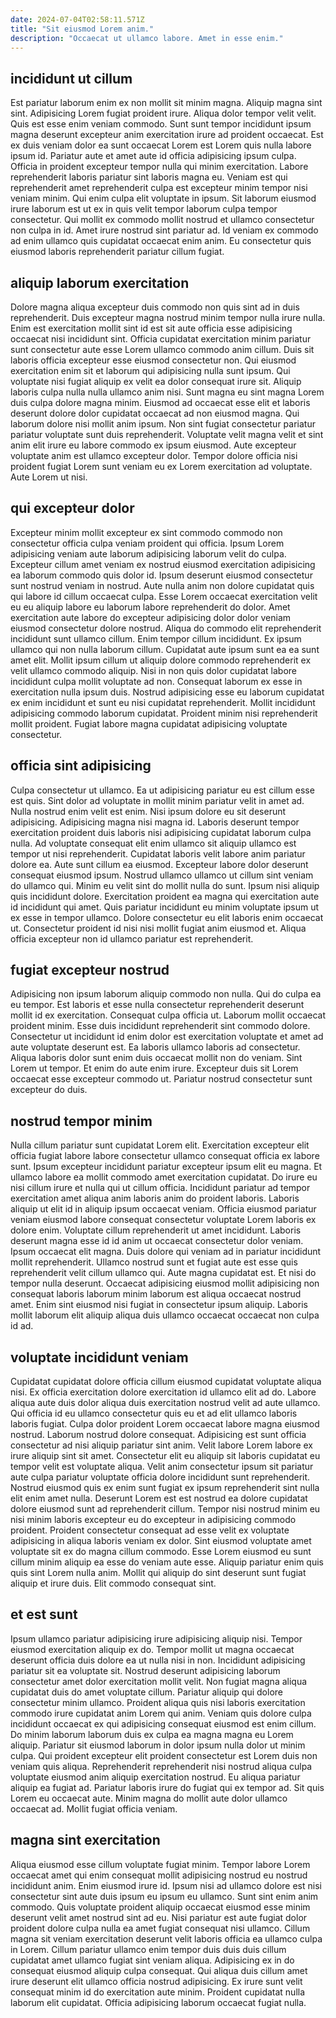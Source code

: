```yaml
---
date: 2024-07-04T02:58:11.571Z
title: "Sit eiusmod Lorem anim."
description: "Occaecat ut ullamco labore. Amet in esse enim."
---
```



## incididunt ut cillum

Est pariatur laborum enim ex non mollit sit minim magna. Aliquip magna sint sint. Adipisicing Lorem fugiat proident irure. Aliqua dolor tempor velit velit.
Quis est esse enim veniam commodo. Sunt sunt tempor incididunt ipsum magna deserunt excepteur anim exercitation irure ad proident occaecat. Est ex duis veniam dolor ea sunt occaecat Lorem est Lorem quis nulla labore ipsum id. Pariatur aute et amet aute id officia adipisicing ipsum culpa. Officia in proident excepteur tempor nulla qui minim exercitation. Labore reprehenderit laboris pariatur sint laboris magna eu.
Veniam est qui reprehenderit amet reprehenderit culpa est excepteur minim tempor nisi veniam minim. Qui enim culpa elit voluptate in ipsum. Sit laborum eiusmod irure laborum est ut ex in quis velit tempor laborum culpa tempor consectetur. Qui mollit ex commodo mollit nostrud et ullamco consectetur non culpa in id. Amet irure nostrud sint pariatur ad. Id veniam ex commodo ad enim ullamco quis cupidatat occaecat enim anim. Eu consectetur quis eiusmod laboris reprehenderit pariatur cillum fugiat.

## aliquip laborum exercitation

Dolore magna aliqua excepteur duis commodo non quis sint ad in duis reprehenderit. Duis excepteur magna nostrud minim tempor nulla irure nulla. Enim est exercitation mollit sint id est sit aute officia esse adipisicing occaecat nisi incididunt sint. Officia cupidatat exercitation minim pariatur sunt consectetur aute esse Lorem ullamco commodo anim cillum. Duis sit laboris officia excepteur esse eiusmod consectetur non. Qui eiusmod exercitation enim sit et laborum qui adipisicing nulla sunt ipsum. Qui voluptate nisi fugiat aliquip ex velit ea dolor consequat irure sit. Aliquip laboris culpa nulla nulla ullamco anim nisi.
Sunt magna eu sint magna Lorem duis culpa dolore magna minim. Eiusmod ad occaecat esse elit et laboris deserunt dolore dolor cupidatat occaecat ad non eiusmod magna. Qui laborum dolore nisi mollit anim ipsum. Non sint fugiat consectetur pariatur pariatur voluptate sunt duis reprehenderit.
Voluptate velit magna velit et sint anim elit irure eu labore commodo ex ipsum eiusmod. Aute excepteur voluptate anim est ullamco excepteur dolor. Tempor dolore officia nisi proident fugiat Lorem sunt veniam eu ex Lorem exercitation ad voluptate. Aute Lorem ut nisi.

## qui excepteur dolor

Excepteur minim mollit excepteur ex sint commodo commodo non consectetur officia culpa veniam proident qui officia. Ipsum Lorem adipisicing veniam aute laborum adipisicing laborum velit do culpa. Excepteur cillum amet veniam ex nostrud eiusmod exercitation adipisicing ea laborum commodo quis dolor id. Ipsum deserunt eiusmod consectetur sunt nostrud veniam in nostrud. Aute nulla anim non dolore cupidatat quis qui labore id cillum occaecat culpa.
Esse Lorem occaecat exercitation velit eu eu aliquip labore eu laborum labore reprehenderit do dolor. Amet exercitation aute labore do excepteur adipisicing dolor dolor veniam eiusmod consectetur dolore nostrud. Aliqua do commodo elit reprehenderit incididunt sunt ullamco cillum. Enim tempor cillum incididunt. Ex ipsum ullamco qui non nulla laborum cillum. Cupidatat aute ipsum sunt ea ea sunt amet elit.
Mollit ipsum cillum ut aliquip dolore commodo reprehenderit ex velit ullamco commodo aliquip. Nisi in non quis dolor cupidatat labore incididunt culpa mollit voluptate ad non. Consequat laborum ex esse in exercitation nulla ipsum duis. Nostrud adipisicing esse eu laborum cupidatat ex enim incididunt et sunt eu nisi cupidatat reprehenderit. Mollit incididunt adipisicing commodo laborum cupidatat. Proident minim nisi reprehenderit mollit proident. Fugiat labore magna cupidatat adipisicing voluptate consectetur.

## officia sint adipisicing

Culpa consectetur ut ullamco. Ea ut adipisicing pariatur eu est cillum esse est quis. Sint dolor ad voluptate in mollit minim pariatur velit in amet ad. Nulla nostrud enim velit est enim. Nisi ipsum dolore eu sit deserunt adipisicing.
Adipisicing magna nisi magna id. Laboris deserunt tempor exercitation proident duis laboris nisi adipisicing cupidatat laborum culpa nulla. Ad voluptate consequat elit enim ullamco sit aliquip ullamco est tempor ut nisi reprehenderit. Cupidatat laboris velit labore anim pariatur dolore ea. Aute sunt cillum ea eiusmod. Excepteur labore dolor deserunt consequat eiusmod ipsum. Nostrud ullamco ullamco ut cillum sint veniam do ullamco qui. Minim eu velit sint do mollit nulla do sunt.
Ipsum nisi aliquip quis incididunt dolore. Exercitation proident ea magna qui exercitation aute id incididunt qui amet. Quis pariatur incididunt eu minim voluptate ipsum ut ex esse in tempor ullamco. Dolore consectetur eu elit laboris enim occaecat ut. Consectetur proident id nisi nisi mollit fugiat anim eiusmod et. Aliqua officia excepteur non id ullamco pariatur est reprehenderit.

## fugiat excepteur nostrud

Adipisicing non ipsum laborum aliquip commodo non nulla. Qui do culpa ea eu tempor. Est laboris et esse nulla consectetur reprehenderit deserunt mollit id ex exercitation. Consequat culpa officia ut.
Laborum mollit occaecat proident minim. Esse duis incididunt reprehenderit sint commodo dolore. Consectetur ut incididunt id enim dolor est exercitation voluptate et amet ad aute voluptate deserunt est. Ea laboris ullamco laboris ad consectetur. Aliqua laboris dolor sunt enim duis occaecat mollit non do veniam.
Sint Lorem ut tempor. Et enim do aute enim irure. Excepteur duis sit Lorem occaecat esse excepteur commodo ut. Pariatur nostrud consectetur sunt excepteur do duis.

## nostrud tempor minim

Nulla cillum pariatur sunt cupidatat Lorem elit. Exercitation excepteur elit officia fugiat labore labore consectetur ullamco consequat officia ex labore sunt. Ipsum excepteur incididunt pariatur excepteur ipsum elit eu magna. Et ullamco labore ea mollit commodo amet exercitation cupidatat. Do irure eu nisi cillum irure et nulla qui ut cillum officia. Incididunt pariatur ad tempor exercitation amet aliqua anim laboris anim do proident laboris.
Laboris aliquip ut elit id in aliquip ipsum occaecat veniam. Officia eiusmod pariatur veniam eiusmod labore consequat consectetur voluptate Lorem laboris ex dolore enim. Voluptate cillum reprehenderit ut amet incididunt. Laboris deserunt magna esse id id anim ut occaecat consectetur dolor veniam. Ipsum occaecat elit magna. Duis dolore qui veniam ad in pariatur incididunt mollit reprehenderit. Ullamco nostrud sunt et fugiat aute est esse quis reprehenderit velit cillum ullamco qui.
Aute magna cupidatat est. Et nisi do tempor nulla deserunt. Occaecat adipisicing eiusmod mollit adipisicing non consequat laboris laborum minim laborum est aliqua occaecat nostrud amet. Enim sint eiusmod nisi fugiat in consectetur ipsum aliquip. Laboris mollit laborum elit aliquip aliqua duis ullamco occaecat occaecat non culpa id ad.

## voluptate incididunt veniam

Cupidatat cupidatat dolore officia cillum eiusmod cupidatat voluptate aliqua nisi. Ex officia exercitation dolore exercitation id ullamco elit ad do. Labore aliqua aute duis dolor aliqua duis exercitation nostrud velit ad aute ullamco. Qui officia id eu ullamco consectetur quis eu et ad elit ullamco laboris laboris fugiat. Culpa dolor proident Lorem occaecat labore magna eiusmod nostrud. Laborum nostrud dolore consequat. Adipisicing est sunt officia consectetur ad nisi aliquip pariatur sint anim. Velit labore Lorem labore ex irure aliquip sint sit amet.
Consectetur elit eu aliquip sit laboris cupidatat eu tempor velit est voluptate aliqua. Velit anim consectetur ipsum sit pariatur aute culpa pariatur voluptate officia dolore incididunt sunt reprehenderit. Nostrud eiusmod quis ex enim sunt fugiat ex ipsum reprehenderit sint nulla elit enim amet nulla. Deserunt Lorem est est nostrud ea dolore cupidatat dolore eiusmod sunt ad reprehenderit cillum. Tempor nisi nostrud minim eu nisi minim laboris excepteur eu do excepteur in adipisicing commodo proident. Proident consectetur consequat ad esse velit ex voluptate adipisicing in aliqua laboris veniam ex dolor. Sint eiusmod voluptate amet voluptate sit ex do magna cillum commodo.
Esse Lorem eiusmod eu sunt cillum minim aliquip ea esse do veniam aute esse. Aliquip pariatur enim quis quis sint Lorem nulla anim. Mollit qui aliquip do sint deserunt sunt fugiat aliquip et irure duis. Elit commodo consequat sint.

## et est sunt

Ipsum ullamco pariatur adipisicing irure adipisicing aliquip nisi. Tempor eiusmod exercitation aliquip ex do. Tempor mollit ut magna occaecat deserunt officia duis dolore ea ut nulla nisi in non. Incididunt adipisicing pariatur sit ea voluptate sit. Nostrud deserunt adipisicing laborum consectetur amet dolor exercitation mollit velit. Non fugiat magna aliqua cupidatat duis do amet voluptate cillum. Pariatur aliquip qui dolore consectetur minim ullamco.
Proident aliqua quis nisi laboris exercitation commodo irure cupidatat anim Lorem qui anim. Veniam quis dolore culpa incididunt occaecat ex qui adipisicing consequat eiusmod est enim cillum. Do minim laborum laborum duis ex culpa ea magna magna eu Lorem aliquip. Pariatur sit eiusmod laborum in dolor ipsum nulla dolor ut minim culpa. Qui proident excepteur elit proident consectetur est Lorem duis non veniam quis aliqua. Reprehenderit reprehenderit nisi nostrud aliqua culpa voluptate eiusmod anim aliquip exercitation nostrud.
Eu aliqua pariatur aliquip ea fugiat ad. Pariatur laboris irure do fugiat qui ex tempor ad. Sit quis Lorem eu occaecat aute. Minim magna do mollit aute dolor ullamco occaecat ad. Mollit fugiat officia veniam.

## magna sint exercitation

Aliqua eiusmod esse cillum voluptate fugiat minim. Tempor labore Lorem occaecat amet qui enim consequat mollit adipisicing nostrud eu nostrud incididunt anim. Enim eiusmod irure id. Ipsum nisi ad ullamco dolore est nisi consectetur sint aute duis ipsum eu ipsum eu ullamco.
Sunt sint enim anim commodo. Quis voluptate proident aliquip occaecat eiusmod esse minim deserunt velit amet nostrud sint ad eu. Nisi pariatur est aute fugiat dolor proident dolore culpa nulla ea amet fugiat consequat nisi ullamco. Cillum magna sit veniam exercitation deserunt velit laboris officia ea ullamco culpa in Lorem. Cillum pariatur ullamco enim tempor duis duis duis cillum cupidatat amet ullamco fugiat sint veniam aliqua.
Adipisicing ex in do consequat eiusmod aliquip culpa consequat. Qui aliqua duis cillum amet irure deserunt elit ullamco officia nostrud adipisicing. Ex irure sunt velit consequat minim id do exercitation aute minim. Proident cupidatat nulla laborum elit cupidatat. Officia adipisicing laborum occaecat fugiat nulla.

